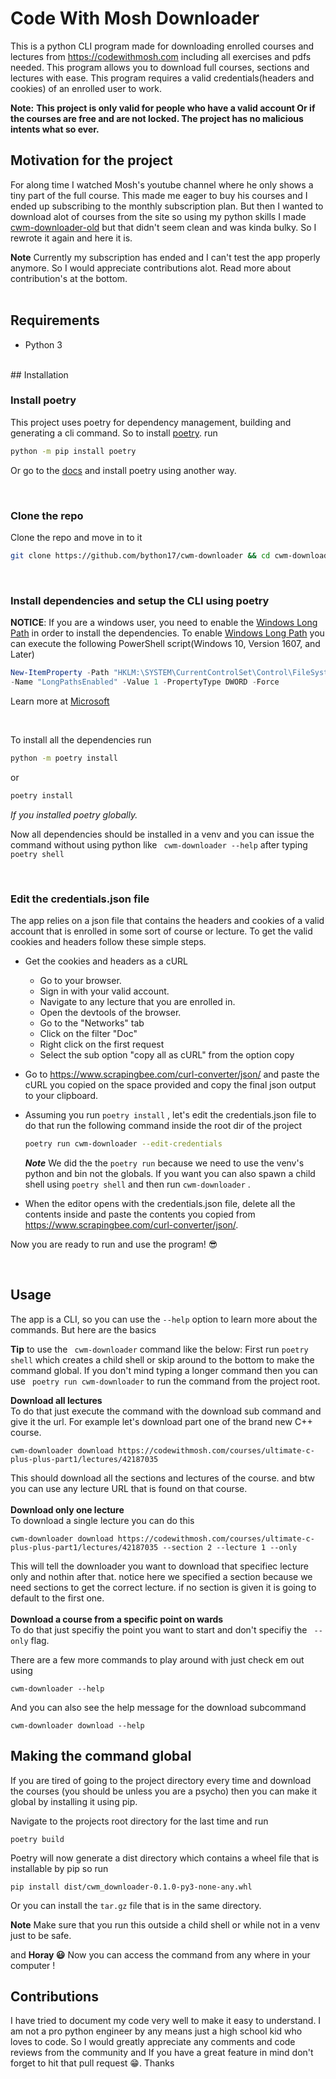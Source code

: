 # Code With Mosh Downloader

This is a python CLI program made for downloading enrolled courses and lectures from https://codewithmosh.com including all exercises and pdfs needed. This program allows you to download full courses, sections and lectures with ease. This program requires a valid credentials(headers and cookies) of an enrolled user to work.

**Note:** **This project is only valid for people who have a valid account Or if the courses are free and are not locked. The project has no malicious intents what so ever.**

## Motivation for the project

For along time I watched Mosh's youtube channel where he only shows a tiny part of the full course. This made me eager to buy his courses and I ended up subscribing to the monthly subscription plan. But then I wanted to download alot of courses from the site so using my python skills I made [cwm-downloader-old](https://github.com/bython17/cwm-downloader-old) but that didn't seem clean and was kinda bulky. So I rewrote it again and here it is.

**Note** Currently my subscription has ended and I can't test the app properly anymore. So I would appreciate contributions alot. Read more about contribution's at the bottom.
<br>
<br>
## Requirements

- Python 3
<br>
## Installation

### Install poetry

This project uses poetry for dependency management, building and generating a cli command. So to install [poetry](https://python-poetry.org/). run

```bash
python -m pip install poetry
```

Or go to the [docs](https://python-poetry.org/docs/) and install poetry using another way.

<br>

### Clone the repo

Clone the repo and move in to it

```bash
git clone https://github.com/bython17/cwm-downloader && cd cwm-downloader
```

<br>

### Install dependencies and setup the CLI using poetry

**NOTICE**: If you are a windows user, you need to enable the [Windows Long Path](https://learn.microsoft.com/en-us/windows/win32/fileio/maximum-file-path-limitation?tabs=powershel) in order to install the dependencies. To enable [Windows Long Path](https://learn.microsoft.com/en-us/windows/win32/fileio/maximum-file-path-limitation?tabs=powershel) you can execute the following PowerShell script(Windows 10, Version 1607, and Later)

```powershell
New-ItemProperty -Path "HKLM:\SYSTEM\CurrentControlSet\Control\FileSystem" `
-Name "LongPathsEnabled" -Value 1 -PropertyType DWORD -Force
```
Learn more at [Microsoft](https://learn.microsoft.com/en-us/windows/win32/fileio/maximum-file-path-limitation?tabs=powershel)

<br>

To install all the dependencies run
```bash
python -m poetry install
```
or
```bash
poetry install
``` 
*If you installed poetry globally.*


Now all dependencies should be installed in a venv and you can issue the command without using python like ` cwm-downloader --help` after typing ```poetry shell```

<br>

### Edit the credentials.json file

The app relies on a json file that contains the headers and cookies of a valid account that is enrolled in some sort of course or lecture. To get the valid cookies and headers follow these simple steps.

- Get the cookies and headers as a cURL
  - Go to your browser.
  - Sign in with your valid account.
  - Navigate to any lecture that you are enrolled in.
  - Open the devtools of the browser.
  - Go to the "Networks" tab
  - Click on the filter "Doc"
  - Right click on the first request
  - Select the sub option "copy all as cURL" from the option copy
- Go to https://www.scrapingbee.com/curl-converter/json/ and paste the cURL you copied on the space provided and copy the final json output to your clipboard.
- Assuming you run `poetry install` , let's edit the credentials.json file to do that run the following command inside the root dir of the project

  ```bash
  poetry run cwm-downloader --edit-credentials
  ```

  **_Note_** We did the the `poetry run` because we need to use the venv's python and bin not the globals. If you want you can also spawn a child shell using `poetry shell` and then run `cwm-downloader` .

- When the editor opens with the credentials.json file, delete all the contents inside and paste the contents you copied from https://www.scrapingbee.com/curl-converter/json/.

Now you are ready to run and use the program! 😎

<br>

## Usage

The app is a CLI, so you can use the `--help` option to learn more about the commands. But here are the basics

**Tip** to use the ` cwm-downloader` command like the below: First run `poetry shell` which creates a child shell or skip around to the bottom to make the command global. If you don't mind typing a longer command then you can use ` poetry run cwm-downloader` to run the command from the project root.


**Download all lectures**
<br>
To do that just execute the command with the download sub command and give it the url. For example let's download part one of the brand new C++ course.

```
cwm-downloader download https://codewithmosh.com/courses/ultimate-c-plus-plus-part1/lectures/42187035
```

This should download all the sections and lectures of the course. and btw you can use any lecture URL that is found on that course.
<br>
<br>
**Download only one lecture**
<br>
To download a single lecture you can do this

```
cwm-downloader download https://codewithmosh.com/courses/ultimate-c-plus-plus-part1/lectures/42187035 --section 2 --lecture 1 --only
```

This will tell the downloader you want to download that specifiec lecture only and nothin after that. notice here we specified a section because we need sections to get the correct lecture. if no section is given it is going to default to the first one.
<br>
<br>
**Download a course from a specific point on wards**
<br>
To do that just specifiy the point you want to start and don't specifiy the ` --only` flag.

There are a few more commands to play around with just check em out using

```
cwm-downloader --help
```

And you can also see the help message for the download subcommand

```
cwm-downloader download --help
```

## Making the command global

If you are tired of going to the project directory every time and download the courses (you should be unless you are a psycho) then you can make it global by installing it using pip.

Navigate to the projects root directory for the last time and run

```
poetry build
```

Poetry will now generate a dist directory which contains a wheel file that is installable by pip so run

```
pip install dist/cwm_downloader-0.1.0-py3-none-any.whl
```
Or you can install the ```tar.gz``` file that is in the same directory. 

**Note** Make sure that you run this outside a child shell or while not in a venv just to be safe.

and **Horay 😃** Now you can access the command from any where in your computer !

## Contributions

I have tried to document my code very well to make it easy to understand. I am not a pro python engineer by any means just a high school kid who loves to code. So I would greatly appreciate any comments and code reviews from the community and If you have a great feature in mind don't forget to hit that pull request 😁. Thanks
